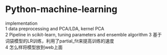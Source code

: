 # Python-machine-learning
implementation  
1 data preprocessing and PCA/LDA, kernel PCA  
2 Pipeline in scikit-learn, tuning parameters and ensemble algorithm
3 基于词袋模型的LR训练，利用了partial_fit来提高训练的速度  
4 怎么样将模型放到web上面
